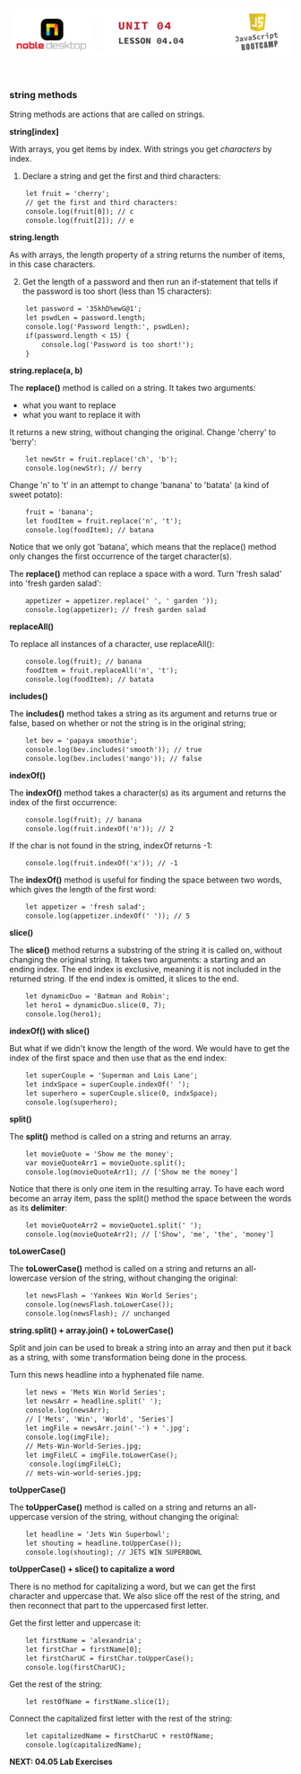 <!-- ## Lesson 04.04 -->

<p align="center">
<img src="../../images/lessons/ND-JS-Bootcamp-Lesson-Banner-0404.jpg">
</p>

<br>

### string methods

String methods are actions that are called on strings.

**string[index]**

With arrays, you get items by index.
With strings you get _characters_ by index.

1. Declare a string and get the first and third characters:

```
    let fruit = 'cherry';
    // get the first and third characters:
    console.log(fruit[0]); // c
    console.log(fruit[2]); // e
```

**string.length**

As with arrays, the length property of a string returns the number of items, in this case characters.

2. Get the length of a password and then run an if-statement that tells if the password is too short (less than 15 characters):

```
    let password = '35khD%ewG@1';
    let pswdLen = password.length;
    console.log('Password length:', pswdLen);
    if(password.length < 15) {
        console.log('Password is too short!');
    }
```

**string.replace(a, b)**

The **replace()** method is called on a string. It takes two arguments:

- what you want to replace
- what you want to replace it with

It returns a new string, without changing the original. Change 'cherry' to 'berry':

```
    let newStr = fruit.replace('ch', 'b');
    console.log(newStr); // berry
```

Change 'n' to 't' in an attempt to change 'banana' to 'batata' (a kind of sweet potato):

```
    fruit = 'banana';
    let foodItem = fruit.replace('n', 't');
    console.log(foodItem); // batana
```

Notice that we only got 'batana', which means that the replace() method only changes the first occurrence of the target character(s).

The **replace()** method can replace a space with a word. Turn 'fresh salad' into 'fresh garden salad':

```
    appetizer = appetizer.replace(' ', ' garden '));
    console.log(appetizer); // fresh garden salad
```

**replaceAll()**

To replace all instances of a character, use replaceAll():

```
    console.log(fruit); // banana
    foodItem = fruit.replaceAll('n', 't');
    console.log(foodItem); // batata
```

**includes()**

The **includes()** method takes a string as its argument and returns true or false, based on whether or not the string is in the original string;

```
    let bev = 'papaya smoothie';
    console.log(bev.includes('smooth')); // true
    console.log(bev.includes('mango')); // false
```

**indexOf()**

The **indexOf()** method takes a character(s) as its argument and returns the index of the first occurrence:

```
    console.log(fruit); // banana
    console.log(fruit.indexOf('n')); // 2
```

If the char is not found in the string, indexOf returns -1:

```
    console.log(fruit.indexOf('x')); // -1
```

The **indexOf()** method is useful for finding the space between two words, which gives the length of the first word:

```
    let appetizer = 'fresh salad';
    console.log(appetizer.indexOf(' ')); // 5
```

**slice()**

The **slice()** method returns a substring of the string it is called on, without changing the original string. It takes two arguments: a starting and an ending index. The end index is exclusive, meaning it is not included in the returned string. If the end index is omitted, it slices to the end.

```
    let dynamicDuo = 'Batman and Robin';
    let hero1 = dynamicDuo.slice(0, 7);
    console.log(hero1);
```

**indexOf() with slice()**

But what if we didn't know the length of the word. We would have to get the index of the first space and then use that as the end index:

```
    let superCouple = 'Superman and Lois Lane';
    let indxSpace = superCouple.indexOf(' ');
    let superhero = superCouple.slice(0, indxSpace);
    console.log(superhero);
```

**split()**

The **split()** method is called on a string and returns an array.

```
    let movieQuote = 'Show me the money';
    var movieQuoteArr1 = movieQuote.split();
    console.log(movieQuoteArr1); // ['Show me the money']
```

Notice that there is only one item in the resulting array. To have each word become an array item, pass the split() method the space between the words as its **delimiter**:

```
    let movieQuoteArr2 = movieQuote1.split(' ');
    console.log(movieQuoteArr2); // ['Show', 'me', 'the', 'money']
```

**toLowerCase()**

The **toLowerCase()** method is called on a string and returns an all-lowercase version of the string, without changing the original:

```
    let newsFlash = 'Yankees Win World Series';
    console.log(newsFlash.toLowerCase());
    console.log(newsFlash); // unchanged
```

**string.split() + array.join() + toLowerCase()**

Split and join can be used to break a string into an array and then put it back as a string, with some transformation being done in the process.

Turn this news headline into a hyphenated file name.

```
    let news = 'Mets Win World Series';
    let newsArr = headline.split(' ');
    console.log(newsArr);
    // ['Mets', 'Win', 'World', 'Series']
    let imgFile = newsArr.join('-') + '.jpg';
    console.log(imgFile);
    // Mets-Win-World-Series.jpg;
    let imgFileLC = imgFile.toLowerCase();
     console.log(imgFileLC);
    // mets-win-world-series.jpg;
```

**toUpperCase()**

The **toUpperCase()** method is called on a string and returns an all-uppercase version of the string, without changing the original:

```
    let headline = 'Jets Win Superbowl';
    let shouting = headline.toUpperCase());
    console.log(shouting); // JETS WIN SUPERBOWL
```

**toUpperCase() + slice() to capitalize a word**

There is no method for capitalizing a word, but we can get the first character and uppercase that. We also slice off the rest of the string, and then reconnect that part to the uppercased first letter.

Get the first letter and uppercase it:

```
    let firstName = 'alexandria';
    let firstChar = firstName[0];
    let firstCharUC = firstChar.toUpperCase();
    console.log(firstCharUC);
```

Get the rest of the string:

```
    let restOfName = firstName.slice(1);
```

Connect the capitalized first letter with the rest of the string:

```
    let capitalizedName = firstCharUC + restOfName;
    console.log(capitalizedName);
```

**NEXT: 04.05 Lab Exercises**
